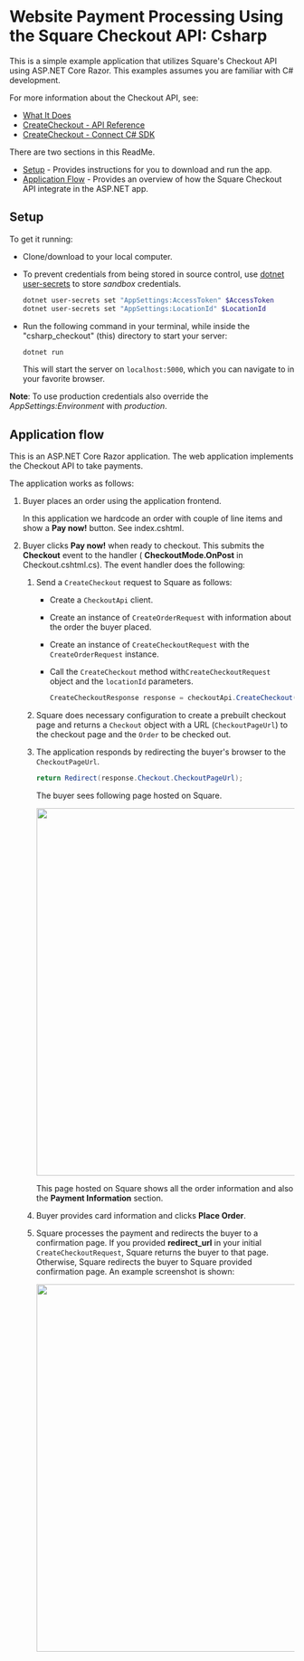 ﻿# Website Payment Processing Using the Square Checkout API: Csharp

This is a simple example application that utilizes Square's Checkout API using ASP.NET Core Razor. This examples assumes you are familiar with C# development.

For more information about the Checkout API, see:

* [What It Does](https://developer.squareup.com/docs/checkout-api/what-it-does)
* [CreateCheckout - API Reference](https://developer.squareup.com/docs/api/connect/v2#endpoint-checkout-createcheckout)
* [CreateCheckout - Connect C# SDK](https://github.com/square/connect-csharp-sdk/blob/master/docs/CheckoutApi.md)

There are two sections in this ReadMe.

* [Setup](#setup) - Provides instructions for you to download and run the app.
* [Application Flow](#application-flow) - Provides an overview of how the Square Checkout API integrate in the ASP.NET app.

## Setup

To get it running:

* Clone/download to your local computer.
* To prevent credentials from being stored in source control, use [dotnet user-secrets](https://docs.microsoft.com/aspnet/core/security/app-secrets) to store _sandbox_ credentials.

  ```bash
  dotnet user-secrets set "AppSettings:AccessToken" $AccessToken
  dotnet user-secrets set "AppSettings:LocationId" $LocationId
  ```

* Run the following command in your terminal, while inside the "csharp_checkout" (this) directory to start your server:

  ``` bash
  dotnet run
  ```

  This will start the server on `localhost:5000`, which you can navigate to in your favorite browser.
  
**Note**: To use production credentials also override the *AppSettings:Environment* with *production*.

## Application flow

This is an ASP.NET Core Razor application. The web application implements the Checkout API to take payments.

The application works as follows:

1. Buyer places an order using the application frontend.

   In this application we hardcode an order with couple of line items and show a **Pay now!** button. See index.cshtml.

2. Buyer clicks **Pay now!** when ready to checkout. This submits the  **Checkout** event to the handler ( **CheckoutMode.OnPost** in Checkout.cshtml.cs). The event handler does the following:

    1. Send a `CreateCheckout` request to Square as follows:
        * Create a `CheckoutApi` client.
        * Create an instance of `CreateOrderRequest` with information about the order the buyer placed.
        * Create an instance of `CreateCheckoutRequest` with the `CreateOrderRequest` instance.
        * Call the `CreateCheckout` method with`CreateCheckoutRequest` object and the `locationId` parameters.

          ```csharp
          CreateCheckoutResponse response = checkoutApi.CreateCheckout(locationId, createCheckoutRequest);
          ```

    1. Square does necessary configuration to create a prebuilt checkout page and
    returns a `Checkout` object with a URL (`CheckoutPageUrl`) to the checkout page and the `Order` to be checked out.

    1. The application responds by redirecting the buyer's browser to the `CheckoutPageUrl`.

        ```csharp
        return Redirect(response.Checkout.CheckoutPageUrl);
        ```

        The buyer sees following page hosted on Square.

        <img src="./checkout.png" width="650"/>

        This page hosted on Square shows all the order information  and also the **Payment Information** section.

    1. Buyer provides card information and clicks **Place Order**.

    1. Square processes the payment and redirects the buyer to a confirmation  page. If you provided **redirect_url** in your initial `CreateCheckoutRequest`, Square returns the buyer to that page. Otherwise, Square redirects the buyer to Square provided confirmation page. An example screenshot is shown:

        <img src="./confirmation.png" width="650"/>

